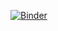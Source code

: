 [![Binder](https://mybinder.org/badge_logo.svg)](
https://mybinder.org/v2/gh/stefanazzz/FD2D/main
)

